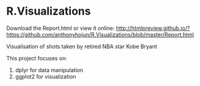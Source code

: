 # R.Visualizations

Download the Report.html or view it online: http://htmlpreview.github.io/?https://github.com/anthonyhojun/R.Visualizations/blob/master/Report.html

Visualisation of shots taken by retired NBA star Kobe Bryant 

This project focuses on:

1. dplyr for data manipulation
2. ggplot2 for visualization
